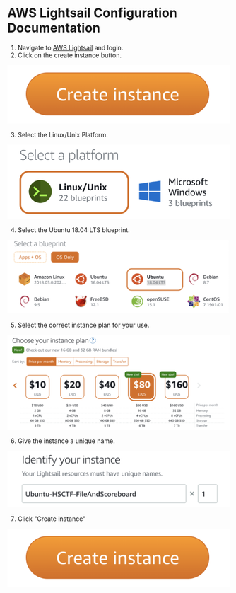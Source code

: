 # AWS Lightsail Configuration Documentation
1. Navigate to [AWS Lightsail](https://lightsail.aws.amazon.com/) and login. 
2. Click on the create instance button.

![Create instance button](https://github.com/UNO-NULLify/HS-CTF-Platform/blob/master/Images/Screen%20Shot%202020-04-03%20at%205.36.06%20PM.png?raw=true)

3. Select the Linux/Unix Platform.

![Platform](https://github.com/UNO-NULLify/HS-CTF-Platform/blob/master/Images/Screen%20Shot%202020-04-03%20at%205.31.04%20PM.png?raw=true)

4. Select the Ubuntu 18.04 LTS blueprint.

![Blueprint](https://github.com/UNO-NULLify/HS-CTF-Platform/blob/master/Images/Screen%20Shot%202020-04-03%20at%205.31.41%20PM.png?raw=true)

5. Select the correct instance plan for your use.

![Instance Plan](https://github.com/UNO-NULLify/HS-CTF-Platform/blob/master/Images/Screen%20Shot%202020-04-03%20at%205.32.45%20PM.png?raw=true)

6. Give the instance a unique name.

![Instance Name](https://github.com/UNO-NULLify/HS-CTF-Platform/blob/master/Images/Screen%20Shot%202020-04-03%20at%205.35.03%20PM.png?raw=true)

7. Click "Create instance"

![Create instance button](https://github.com/UNO-NULLify/HS-CTF-Platform/blob/master/Images/Screen%20Shot%202020-04-03%20at%205.36.06%20PM.png?raw=true)
